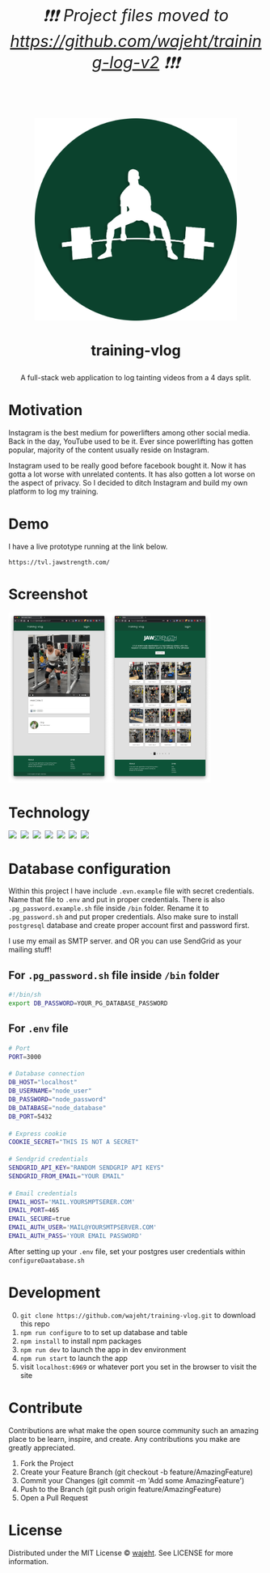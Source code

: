  <font size="6"><p align="center"><em>❗❗❗ Project files moved to https://github.com/wajeht/training-log-v2 ❗❗❗</em></p></font>

 </br>
 </br>
 </br>

<p align="center"><img src="./src/public/images/logo/training-vlog.png" width="400"></p>

# <p align="center">training-vlog</p>

<p align="center">A full-stack web application to log tainting videos from a 4 days split.</p>

# Motivation

Instagram is the best medium for powerlifters among other social media. Back in the day, YouTube used to be it. Ever since powerlifting has gotten popular, majority of the content usually reside on Instagram.

Instagram used to be really good before facebook bought it. Now it has gotta a lot worse with unrelated contents. It has also gotten a lot worse on the aspect of privacy. So I decided to ditch Instagram and build my own platform to log my training.

# Demo

I have a live prototype running at the link below.

```
https://tvl.jawstrength.com/
```

# Screenshot

<img src="./.github/screenshots/single_video.png" width="200"><img src="./.github/screenshots/home_page.png" width="200">

# Technology

<img src="https://img.shields.io/badge/Node.js-43853D?style=for-the-badge&logo=node.js&logoColor=white" />‏‎ ‎‏‎
<img src="https://img.shields.io/badge/Express.js-000000?style=for-the-badge&logo=express&logoColor=white" /> ‎‏‎
<img src="https://img.shields.io/badge/PostgreSQL-316192?style=for-the-badge&logo=postgresql&logoColor=white" />‏‎ ‎‏‎
<img src="https://img.shields.io/badge/HTML5-E34F26?style=for-the-badge&logo=html5&logoColor=white" /> ‎
<img src="https://img.shields.io/badge/Docker-0081CB?style=for-the-badge&logo=docker&logoColor=white" />‏‎ ‎‏‎
<img src="https://img.shields.io/badge/CSS3-239120?&style=for-the-badge&logo=css3&logoColor=white" />‏‎ ‎‏‎
<img src="https://img.shields.io/badge/Materialed--CSS-0081CB?style=for-the-badge&logo=material-ui&logoColor=white" />‏‎ ‎‏‎

# Database configuration

Within this project I have include `.evn.example` file with secret credentials. Name that file to `.env` and put in proper credentials. There is also `.pg_password.example.sh` file inside `/bin` folder. Rename it to `.pg_password.sh` and put proper credentials. Also make sure to install `postgresql` database and create proper account first and password first.

I use my email as SMTP server. and OR you can use SendGrid as your mailing stuff!

## For `.pg_password.sh` file inside `/bin` folder

```bash
#!/bin/sh
export DB_PASSWORD=YOUR_PG_DATABASE_PASSWORD
```

## For `.env` file

```bash
# Port
PORT=3000

# Database connection
DB_HOST="localhost"
DB_USERNAME="node_user"
DB_PASSWORD="node_password"
DB_DATABASE="node_database"
DB_PORT=5432

# Express cookie
COOKIE_SECRET="THIS IS NOT A SECRET"

# Sendgrid credentials
SENDGRID_API_KEY="RANDOM SENDGRIP API KEYS"
SENDGRID_FROM_EMAIL="YOUR EMAIL"

# Email credentials
EMAIL_HOST='MAIL.YOURSMPTSERER.COM'
EMAIL_PORT=465
EMAIL_SECURE=true
EMAIL_AUTH_USER='MAIL@YOURSMTPSERVER.COM'
EMAIL_AUTH_PASS='YOUR EMAIL PASSWORD'
```

After setting up your `.env` file, set your postgres user credentials within `configureDaatabase.sh`

# Development

0. `git clone https://github.com/wajeht/training-vlog.git` to download this repo
1. `npm run configure` to to set up database and table
2. `npm install` to install npm packages
3. `npm run dev` to launch the app in dev environment
4. `npm run start` to launch the app
5. visit `localhost:6969` or whatever port you set in the browser to visit the site

# Contribute

Contributions are what make the open source community such an amazing place to be learn, inspire, and create. Any contributions you make are greatly appreciated.

1. Fork the Project
2. Create your Feature Branch (git checkout -b feature/AmazingFeature)
3. Commit your Changes (git commit -m 'Add some AmazingFeature')
4. Push to the Branch (git push origin feature/AmazingFeature)
5. Open a Pull Request

# License

Distributed under the MIT License © [wajeht](https://www.github.com/wajeht/). See LICENSE for more information.
